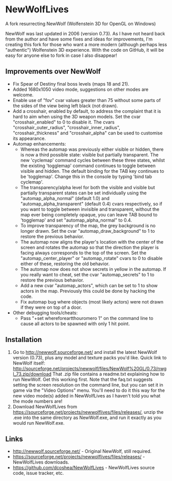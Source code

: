 NewWolfLives
============

A fork resurrecting NewWolf (Wolfenstein 3D for OpenGL on Windows)

NewWolf was last updated in 2006 (version 0.73).  As I have not heard
back from the author and have some fixes and ideas for improvements,
I'm creating this fork for those who want a more modern (although
perhaps less "authentic") Wolfenstein 3D experience.  With the code on
GitHub, it will be easy for anyone else to fork in case I also
disappear!

Improvements over NewWolf
-------------------------
* Fix Spear of Destiny final boss levels (maps 18 and 21).
* Added 1680x1050 video mode, suggestions on other modes are welcome.
* Enable use of "fov" cvar values greater than 75 without some parts
  of the sides of the view being left black (not drawn).
* Add a crosshair, enabled by default, to address the complaint that
  it is hard to aim when using the 3D weapon models.  Set the cvar
  "crosshair_enabled" to 0 to disable it.  The cvars
  "crosshair_outer_radius", "crosshair_inner_radius",
  "crosshair_thickness" and "crosshair_alpha" can be used to customise
  its appearance.
* Automap enhancements:
  * Whereas the automap was previously either visible or hidden, there
    is now a third possible state: visible but partially transparent.
    The new 'cyclemap' command cycles between these three states,
    whilst the existing 'togglemap' command continues to toggle
    between visible and hidden.  The default binding for the TAB key
    continues to be 'togglemap'.  Change this in the console by typing
    'bind tab cyclemap'.
  * The transparency/alpha level for both the visible and visible but
    partially transparent states can be set individually using the
    "automap_alpha_normal" (default 1.0) and
    "automap_alpha_transparent" (default 0.4) cvars respectively, so
    if you want to toggle between invisible and transparent, without
    the map ever being completely opaque, you can leave TAB bound to
    'togglemap' and set "automap_alpha_normal" to 0.4.
  * To improve transparency of the map, the grey background is no
    longer drawn.  Set the cvar "automap_draw_background" to 1 to
    restore the previous behavior.
  * The automap now aligns the player's location with the center of
    the screen and rotates the automap so that the direction the
    player is facing always corresponds to the top of the screen.  Set
    the "automap_center_player" or "automap_rotate" cvars to 0 to
    disable either of these, restoring the old behavior.
  * The automap now does not show secrets in yellow in the automap.
    If you really want to cheat, set the cvar "automap_secrets" to 1
    to restore the previous behavior.
  * Add a new cvar "automap_actors", which can be set to 1 to show
    actors in the map.  Previously this could be done by hacking the
    code.
  * Fix automap bug where objects (most likely actors) were not drawn
    if they were on top of a door.
* Other debugging tools/cheats:
  * Pass "+set whereforeartthouromero 1" on the command line to cause
    all actors to be spawned with only 1 hit point.

Installation
------------
1. Go to http://newwolf.sourceforge.net/ and install the latest
   NewWolf version (0.73), plus any model and texture packs you'd
   like.  Quick link to NewWolf itself:
   http://sourceforge.net/projects/newwolf/files/NewWolf%20GL/0.73/nwgl_73.zip/download
   That .zip file contains a readme.txt explaining how to run NewWolf.
   Get this working first.  Note that the faq.txt suggests setting the
   screen resolution on the command line, but you can set it in game
   via the "Video Options" menu.  You'll need to do it this way for
   the new video mode(s) added in NewWolfLives as I haven't told you
   what the mode numbers are!
2. Download NewWolfLives from
   https://sourceforge.net/projects/newwolflives/files/releases/,
   unzip the .exe into the same directory as NewWolf.exe, and run it
   exactly as you would run NewWolf.exe.

Links
-----
* http://newwolf.sourceforge.net/ - Original NewWolf, still required.
* https://sourceforge.net/projects/newwolflives/files/releases/ -
  NewWolfLives downloads.
* https://github.com/dcoshea/NewWolfLives - NewWolfLives source code,
  issue tracker, etc.
